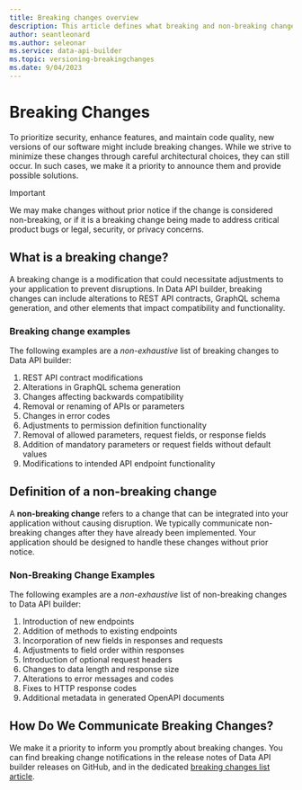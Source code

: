```yaml
---
title: Breaking changes overview
description: This article defines what breaking and non-breaking changes are in Data API builder. 
author: seantleonard 
ms.author: seleonar 
ms.service: data-api-builder 
ms.topic: versioning-breakingchanges
ms.date: 9/04/2023 
---
```



# Breaking Changes

To prioritize security, enhance features, and maintain code quality, new versions of our software might include breaking changes. While we strive to minimize these changes through careful architectural choices, they can still occur. In such cases, we make it a priority to announce them and provide possible solutions.

> [!IMPORTANT]
> We may make changes without prior notice if the change is considered non-breaking, or if it is a breaking change being made to address critical product bugs or legal, security, or privacy concerns.

## What is a breaking change?

A breaking change is a modification that could necessitate adjustments to your application to prevent disruptions. In Data API builder, breaking changes can include alterations to REST API contracts, GraphQL schema generation, and other elements that impact compatibility and functionality.

### Breaking change examples

The following examples are a *non-exhaustive* list of breaking changes to Data API builder:

1. REST API contract modifications
2. Alterations in GraphQL schema generation
3. Changes affecting backwards compatibility
4. Removal or renaming of APIs or parameters
5. Changes in error codes
6. Adjustments to permission definition functionality
7. Removal of allowed parameters, request fields, or response fields
8. Addition of mandatory parameters or request fields without default values
9. Modifications to intended API endpoint functionality

## Definition of a non-breaking change

A **non-breaking change** refers to a change that can be integrated into your application without causing disruption. We typically communicate non-breaking changes after they have already been implemented. Your application should be designed to handle these changes without prior notice.

### Non-Breaking Change Examples

The following examples are a *non-exhaustive* list of non-breaking changes to Data API builder:

1. Introduction of new endpoints
2. Addition of methods to existing endpoints
3. Incorporation of new fields in responses and requests
4. Adjustments to field order within responses
5. Introduction of optional request headers
6. Changes to data length and response size
7. Alterations to error messages and codes
8. Fixes to HTTP response codes
9. Additional metadata in generated OpenAPI documents

## How Do We Communicate Breaking Changes?

We make it a priority to inform you promptly about breaking changes. You can find breaking change notifications in the release notes of Data API builder releases on GitHub, and in the dedicated [breaking changes list article](./breaking-change-list.md).